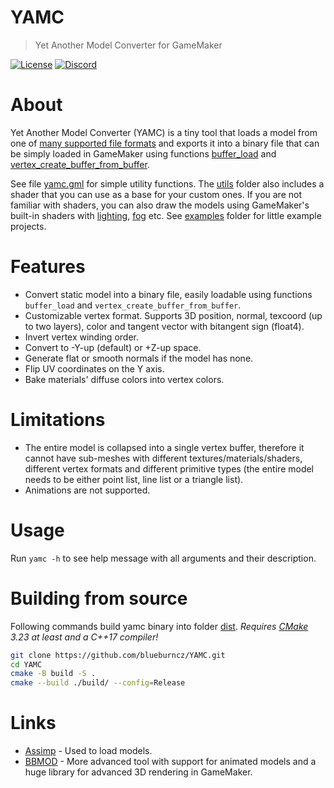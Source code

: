 # YAMC
> Yet Another Model Converter for GameMaker

[![License](https://img.shields.io/github/license/blueburncz/YAMC)](LICENSE)
[![Discord](https://img.shields.io/discord/298884075585011713?label=Discord)](https://discord.gg/ep2BGPm)

# About
Yet Another Model Converter (YAMC) is a tiny tool that loads a model from one of
[many supported file formats](https://github.com/assimp/assimp/blob/master/doc/Fileformats.md)
and exports it into a binary file that can be simply loaded in GameMaker using
functions [buffer_load](https://manual.yoyogames.com/GameMaker_Language/GML_Reference/Buffers/buffer_load.htm)
and [vertex_create_buffer_from_buffer](https://manual.yoyogames.com/GameMaker_Language/GML_Reference/Drawing/Primitives/vertex_create_buffer_from_buffer.htm).

See file [yamc.gml](utils/yamc.gml) for simple utility functions. The
[utils](utils) folder also includes a shader that you can use as a base for your
custom ones. If you are not familiar with shaders, you can also draw the models
using GameMaker's built-in shaders with [lighting](https://manual.yoyogames.com/GameMaker_Language/GML_Reference/Drawing/Lighting/Lighting.htm),
[fog](https://manual.yoyogames.com/GameMaker_Language/GML_Reference/Drawing/GPU_Control/gpu_set_fog.htm)
etc. See [examples](examples) folder for little example projects.

# Features
* Convert static model into a binary file, easily loadable using functions `buffer_load` and `vertex_create_buffer_from_buffer`.
* Customizable vertex format. Supports 3D position, normal, texcoord (up to two layers), color and tangent vector with bitangent sign (float4).
* Invert vertex winding order.
* Convert to -Y-up (default) or +Z-up space.
* Generate flat or smooth normals if the model has none.
* Flip UV coordinates on the Y axis.
* Bake materials' diffuse colors into vertex colors.

# Limitations
* The entire model is collapsed into a single vertex buffer, therefore it cannot have sub-meshes with different textures/materials/shaders, different vertex formats and different primitive types (the entire model needs to be either point list, line list or a triangle list).
* Animations are not supported.

# Usage
Run `yamc -h` to see help message with all arguments and their description.

# Building from source
Following commands build yamc binary into folder [dist](dist).
*Requires [CMake](https://cmake.org/) 3.23 at least and a C++17 compiler!*

```sh
git clone https://github.com/blueburncz/YAMC.git
cd YAMC
cmake -B build -S .
cmake --build ./build/ --config=Release
```

# Links
* [Assimp](https://github.com/assimp/assimp) - Used to load models.
* [BBMOD](https://github.com/blueburncz/BBMOD) - More advanced tool with support for animated models and a huge library for advanced 3D rendering in GameMaker.
